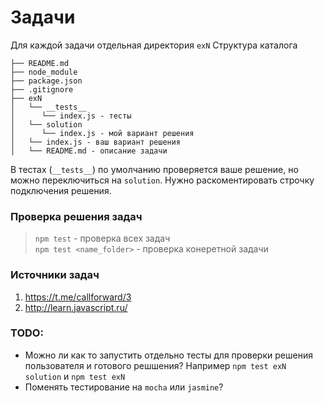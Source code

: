 # Задачи

Для каждой задачи отдельная директория `exN`
Структура каталога
```
├── README.md
├── node_module
├── package.json
├── .gitignore
├── exN
│   └── __tests__
│      └── index.js - тесты
│   └── solution
│      └── index.js - мой вариант решения
│   └── index.js - ваш вариант решения
│   └── README.md - описание задачи
```
В тестах (`__tests__`) по умолчанию проверяется ваше решение, но можно переключиться на `solution`. Нужно раскоментировать строчку подключения решения.

### Проверка решения задач
> `npm test` - проверка всех задач  
> `npm test <name_folder>` - проверка конеретной задачи  

### Источники задач
1. https://t.me/callforward/3
2. http://learn.javascript.ru/

### TODO:
* Можно ли как то запустить отдельно тесты для проверки решения пользователя и готового решшения? Например `npm test exN solution` и `npm test exN`
* Поменять тестирование на `mocha` или `jasmine`?
